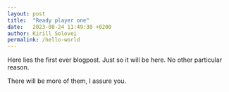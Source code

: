 ```yaml
---
layout: post
title:  "Ready player one"
date:   2023-08-24 11:49:30 +0200
author: Kirill Solovei
permalink: /hello-world
---
```

Here lies the first ever blogpost. Just so it will be here. No other particular reason.

There will be more of them, I assure you.
